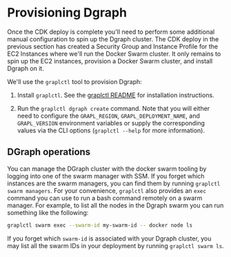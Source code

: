 # Provisioning Dgraph

Once the CDK deploy is complete you'll need to perform some additional
manual configuration to spin up the Dgraph cluster. The CDK deploy in
the previous section has created a Security Group and Instance Profile
for the EC2 Instances where we'll run the Docker Swarm cluster. It
only remains to spin up the EC2 instances, provision a Docker Swarm
cluster, and install Dgraph on it.

We'll use the `graplctl` tool to provision Dgraph:

1. Install `graplctl`. See the [graplctl
   README](https://github.com/grapl-security/grapl/tree/master/src/python/grapctl/README.md)
   for installation instructions.

2. Run the `graplctl dgraph create` command. Note that you will either
   need to configure the `GRAPL_REGION`, `GRAPL_DEPLOYMENT_NAME`, and
   `GRAPL_VERSION` environment variables or supply the corresponding
   values via the CLI options (`graplctl --help` for more
   information).

## DGraph operations

You can manage the DGraph cluster with the docker swarm tooling by
logging into one of the swarm manager with SSM. If you forget which
instances are the swarm managers, you can find them by running
`graplctl swarm managers`. For your convenience, `graplctl` also
provides an `exec` command you can use to run a bash command remotely
on a swarm manager. For example, to list all the nodes in the Dgraph
swarm you can run something like the following:

``` bash
graplctl swarm exec --swarm-id my-swarm-id -- docker node ls
```

If you forget which `swarm-id` is associated with your Dgraph cluster,
you may list all the swarm IDs in your deployment by running `graplctl
swarm ls`.
